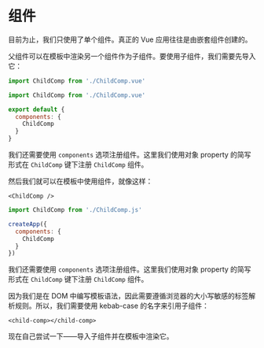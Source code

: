 # 组件

目前为止，我们只使用了单个组件。真正的 Vue 应用往往是由嵌套组件创建的。

父组件可以在模板中渲染另一个组件作为子组件。要使用子组件，我们需要先导入它：

<div class="composition-api">
<div class="sfc">

```js
import ChildComp from './ChildComp.vue'
```

</div>
</div>

<div class="options-api">
<div class="sfc">

```js
import ChildComp from './ChildComp.vue'

export default {
  components: {
    ChildComp
  }
}
```

我们还需要使用 `components` 选项注册组件。这里我们使用对象 property 的简写形式在 `ChildComp` 键下注册 `ChildComp` 组件。

</div>
</div>

<div class="sfc">

然后我们就可以在模板中使用组件，就像这样：

```vue-html
<ChildComp />
```

</div>

<div class="html">

```js
import ChildComp from './ChildComp.js'

createApp({
  components: {
    ChildComp
  }
})
```

我们还需要使用 `components` 选项注册组件。这里我们使用对象 property 的简写形式在 `ChildComp` 键下注册 `ChildComp` 组件。

因为我们是在 DOM 中编写模板语法，因此需要遵循浏览器的大小写敏感的标签解析规则。所以，我们需要使用 kebab-case 的名字来引用子组件：

```vue-html
<child-comp></child-comp>
```

</div>


现在自己尝试一下——导入子组件并在模板中渲染它。
